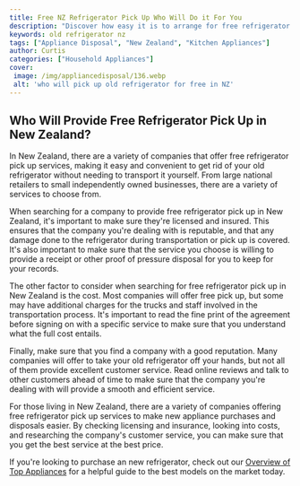 ```yaml
---
title: Free NZ Refrigerator Pick Up Who Will Do it For You
description: "Discover how easy it is to arrange for free refrigerator pick up in NZ Learn more about who offers this service and why it can be so helpful"
keywords: old refrigerator nz
tags: ["Appliance Disposal", "New Zealand", "Kitchen Appliances"]
author: Curtis
categories: ["Household Appliances"]
cover: 
 image: /img/appliancedisposal/136.webp
 alt: 'who will pick up old refrigerator for free in NZ'
---
```

## Who Will Provide Free Refrigerator Pick Up in New Zealand?
In New Zealand, there are a variety of companies that offer free refrigerator pick up services, making it easy and convenient to get rid of your old refrigerator without needing to transport it yourself. From large national retailers to small independently owned businesses, there are a variety of services to choose from.

When searching for a company to provide free refrigerator pick up in New Zealand, it's important to make sure they're licensed and insured. This ensures that the company you're dealing with is reputable, and that any damage done to the refrigerator during transportation or pick up is covered. It's also important to make sure that the service you choose is willing to provide a receipt or other proof of pressure disposal for you to keep for your records.

The other factor to consider when searching for free refrigerator pick up in New Zealand is the cost. Most companies will offer free pick up, but some may have additional charges for the trucks and staff involved in the transportation process. It's important to read the fine print of the agreement before signing on with a specific service to make sure that you understand what the full cost entails.

Finally, make sure that you find a company with a good reputation. Many companies will offer to take your old refrigerator off your hands, but not all of them provide excellent customer service. Read online reviews and talk to other customers ahead of time to make sure that the company you're dealing with will provide a smooth and efficient service.

For those living in New Zealand, there are a variety of companies offering free refrigerator pick up services to make new appliance purchases and disposals easier. By checking licensing and insurance, looking into costs, and researching the company's customer service, you can make sure that you get the best service at the best price. 

If you're looking to purchase an new refrigerator, check out our [Overview of Top Appliances](./pages/appliance-overview) for a helpful guide to the best models on the market today.
